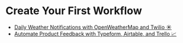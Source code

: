 # Create Your First Workflow

- [Daily Weather Notifications with OpenWeatherMap and Twilio ☀️](../daily-weather-notifications/README.md)
- [Automate Product Feedback with Typeform, Airtable, and Trello 📈](../get-product-feedback/README.md)
